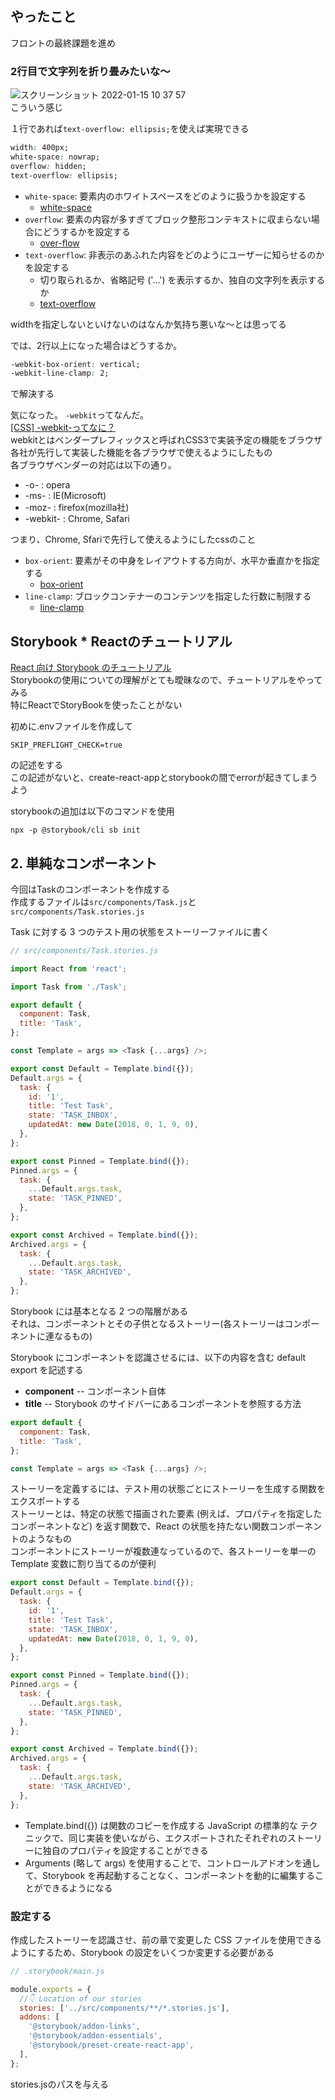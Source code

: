## やったこと
フロントの最終課題を進め

### 2行目で文字列を折り畳みたいな〜
![スクリーンショット 2022-01-15 10 37 57](https://user-images.githubusercontent.com/78260526/149604008-bd96f41b-5a1d-4b2d-b72c-288e5f2aff0b.png)  
こういう感じ  

１行であれば`text-overflow: ellipsis;`を使えば実現できる  
```css
width: 400px;
white-space: nowrap;
overflow: hidden;
text-overflow: ellipsis;
```
- `white-space`: 要素内のホワイトスペースをどのように扱うかを設定する
  - [white-space](https://developer.mozilla.org/ja/docs/Web/CSS/white-space)
- `overflow`: 要素の内容が多すぎてブロック整形コンテキストに収まらない場合にどうするかを設定する
  - [over-flow](https://developer.mozilla.org/ja/docs/Web/CSS/overflow)
- `text-overflow`: 非表示のあふれた内容をどのようにユーザーに知らせるのかを設定する
  - 切り取られるか、省略記号 ('…') を表示するか、独自の文字列を表示するか
  - [text-overflow](https://developer.mozilla.org/ja/docs/Web/CSS/text-overflow)

widthを指定しないといけないのはなんか気持ち悪いな〜とは思ってる  

では、2行以上になった場合はどうするか。  
```css
-webkit-box-orient: vertical;
-webkit-line-clamp: 2;
```
で解決する  

気になった。 `-webkit`ってなんだ。  
[[CSS] -webkit-ってなに？](https://code-schools.com/css-webkit/)  
webkitとはベンダープレフィックスと呼ばれCSS3で実装予定の機能をブラウザ各社が先行して実装した機能を各ブラウザで使えるようにしたもの  
各ブラウザベンダーの対応は以下の通り。  

- -o- : opera
- -ms- : IE(Microsoft)
- -moz- : firefox(mozilla社)
- -webkit- : Chrome, Safari

つまり、Chrome, Sfariで先行して使えるようにしたcssのこと

- `box-orient`: 要素がその中身をレイアウトする方向が、水平か垂直かを指定する
  - [box-orient](https://developer.mozilla.org/ja/docs/Web/CSS/box-orient)
- `line-clamp`: ブロックコンテナーのコンテンツを指定した行数に制限する
  - [line-clamp](https://developer.mozilla.org/ja/docs/Web/CSS/-webkit-line-clamp)


## Storybook * Reactのチュートリアル
[React 向け Storybook のチュートリアル](https://storybook.js.org/tutorials/intro-to-storybook/react/ja/get-started/)  
Storybookの使用についての理解がとても曖昧なので、チュートリアルをやってみる  
特にReactでStoryBookを使ったことがない  

初めに.envファイルを作成して
```
SKIP_PREFLIGHT_CHECK=true
```

の記述をする  
この記述がないと、create-react-appとstorybookの間でerrorが起きてしまうよう  

storybookの追加は以下のコマンドを使用  
```
npx -p @storybook/cli sb init
```

## 2. 単純なコンポーネント
今回はTaskのコンポーネントを作成する  
作成するファイルは`src/components/Task.js`と`src/components/Task.stories.js`  

Task に対する 3 つのテスト用の状態をストーリーファイルに書く
```js
// src/components/Task.stories.js

import React from 'react';

import Task from './Task';

export default {
  component: Task,
  title: 'Task',
};

const Template = args => <Task {...args} />;

export const Default = Template.bind({});
Default.args = {
  task: {
    id: '1',
    title: 'Test Task',
    state: 'TASK_INBOX',
    updatedAt: new Date(2018, 0, 1, 9, 0),
  },
};

export const Pinned = Template.bind({});
Pinned.args = {
  task: {
    ...Default.args.task,
    state: 'TASK_PINNED',
  },
};

export const Archived = Template.bind({});
Archived.args = {
  task: {
    ...Default.args.task,
    state: 'TASK_ARCHIVED',
  },
};
```

Storybook には基本となる 2 つの階層がある  
それは、コンポーネントとその子供となるストーリー(各ストーリーはコンポーネントに連なるもの)  

Storybook にコンポーネントを認識させるには、以下の内容を含む default export を記述する  
- **component** -- コンポーネント自体
- **title** -- Storybook のサイドバーにあるコンポーネントを参照する方法

```js
export default {
  component: Task,
  title: 'Task',
};

const Template = args => <Task {...args} />;
```

ストーリーを定義するには、テスト用の状態ごとにストーリーを生成する関数をエクスポートする  
ストーリーとは、特定の状態で描画された要素 (例えば、プロパティを指定したコンポーネントなど) を返す関数で、React の状態を持たない関数コンポーネントのようなもの  
コンポーネントにストーリーが複数連なっているので、各ストーリーを単一の Template 変数に割り当てるのが便利  

```js
export const Default = Template.bind({});
Default.args = {
  task: {
    id: '1',
    title: 'Test Task',
    state: 'TASK_INBOX',
    updatedAt: new Date(2018, 0, 1, 9, 0),
  },
};

export const Pinned = Template.bind({});
Pinned.args = {
  task: {
    ...Default.args.task,
    state: 'TASK_PINNED',
  },
};

export const Archived = Template.bind({});
Archived.args = {
  task: {
    ...Default.args.task,
    state: 'TASK_ARCHIVED',
  },
};
```

- Template.bind({}) は関数のコピーを作成する JavaScript の標準的な テクニックで、同じ実装を使いながら、エクスポートされたそれぞれのストーリーに独自のプロパティを設定することができる  
- Arguments (略して args) を使用することで、コントロールアドオンを通して、Storybook を再起動することなく、コンポーネントを動的に編集することができるようになる

### 設定する
作成したストーリーを認識させ、前の章で変更した CSS ファイルを使用できるようにするため、Storybook の設定をいくつか変更する必要がある  
```js
// .storybook/main.js

module.exports = {
  //👇 Location of our stories
  stories: ['../src/components/**/*.stories.js'],
  addons: [
    '@storybook/addon-links',
    '@storybook/addon-essentials',
    '@storybook/preset-create-react-app',
  ],
};
```
stories.jsのパスを与える  
